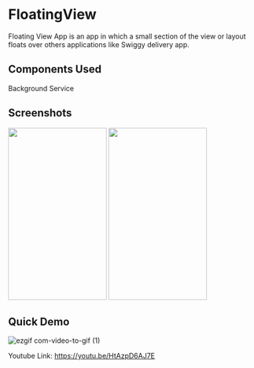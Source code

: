 # FloatingView
Floating View App is an app in which a small section of the view or layout floats over others applications like Swiggy delivery app.

## Components Used

Background Service

## Screenshots

   <img src="https://user-images.githubusercontent.com/47057254/75003345-6fbcfd80-548d-11ea-900e-997b32e6c3e5.jpg" width="200" height="350">  <img src="https://user-images.githubusercontent.com/47057254/75003340-6cc20d00-548d-11ea-8bfa-f4f70f15f812.jpg" width="200" height="350">     

## Quick Demo

![ezgif com-video-to-gif (1)](https://user-images.githubusercontent.com/47057254/75003769-00480d80-548f-11ea-8402-a4dc2f76ad12.gif)


Youtube Link: https://youtu.be/HtAzpD6AJ7E
